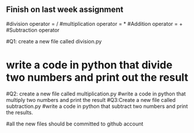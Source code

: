 ## Finish on last week assignment
#division operator = /
#multiplication operator = *
#Addition operator = +
#Subtraction operator

#Q1: create a new file called division.py
   # write a code in python that divide two numbers and print out the result
#Q2: create a new file called multiplication.py
   #write a code in python that multiply two numbers and print the result
#Q3:Create a new file called subtraction.py
   #write a code in python that subtract two numbers and print the results.

#all the new files should be committed to github account
